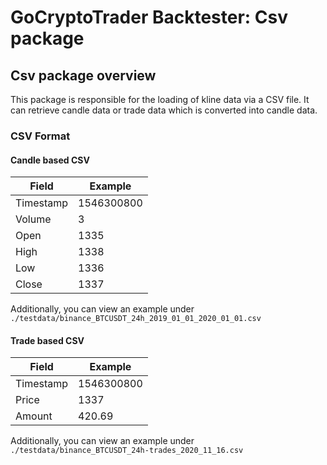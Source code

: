 # GoCryptoTrader Backtester: Csv package

## Csv package overview

This package is responsible for the loading of kline data via a CSV file. It can retrieve candle data or trade data which is converted into candle data.

### CSV Format
#### Candle based CSV

| Field | Example |
| ----- | -------- |
| Timestamp | 1546300800 |
| Volume | 3 |
| Open | 1335 |
| High | 1338 |
| Low | 1336 |
| Close | 1337 |

Additionally, you can view an example under `./testdata/binance_BTCUSDT_24h_2019_01_01_2020_01_01.csv`

#### Trade based CSV

| Field | Example |
| ----- | -------- |
| Timestamp | 1546300800 |
| Price | 1337 |
| Amount | 420.69 |

Additionally, you can view an example under `./testdata/binance_BTCUSDT_24h-trades_2020_11_16.csv`



